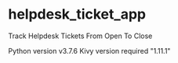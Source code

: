 # helpdesk_ticket_app

 Track Helpdesk Tickets From Open To Close



 Python version v3.7.6
 Kivy version required "1.11.1"
